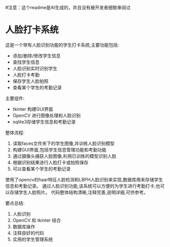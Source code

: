 #注意：这个readme是AI生成的，并且没有被开发者细致审阅过

# 人脸打卡系统

   这是一个带有人脸识别功能的学生打卡系统,主要功能包括:

- 添加/删除/修改学生信息
- 查找学生信息
- 人脸识别实时识别学生
- 人脸打卡考勤
- 保存学生人脸拍照
- 查看某个学生的考勤记录

主要组件:

- tkinter  构建GUI界面  
- OpenCV 进行图像处理和人脸识别
- sqlite3存储学生信息和考勤记录

整体流程:

1. 读取faces文件夹下的学生图像,并训练人脸识别模型
2. 构建GUI界面,包括学生信息管理功能和考勤功能
3. 通过摄像头捕获人脸图像,利用已训练的模型识别人脸
4. 根据识别结果进行人脸打卡或拍照保存
5. 可以查看某个学生的考勤记录

使用了opencv的haar特征人脸检测和LBPH人脸识别来实现,数据库用来存储学生信息和考勤记录。
通过人脸识别功能,该系统可以方便的为学生进行考勤打卡,也可以存储学生人脸照片。
代码整体结构清晰,注释完善,说明详细,可供参考。

要点总结:

1. 人脸识别
2. OpenCV 和 tkinter 结合
3. 数据库操作
4. 注释良好的代码
5. 实用的学生管理系统
